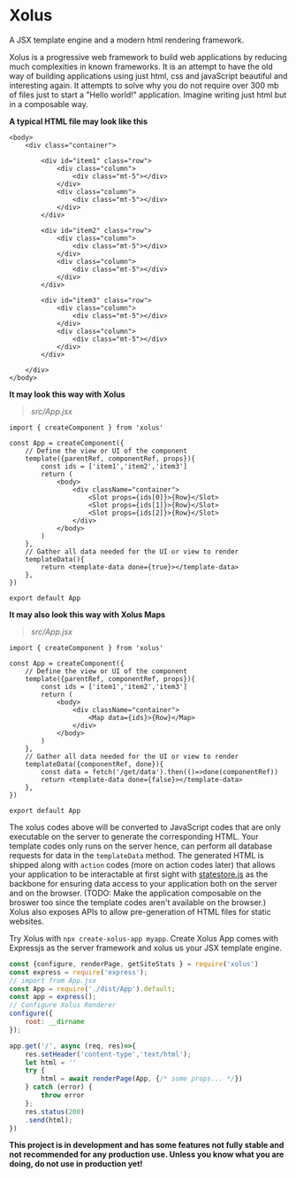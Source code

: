 # Xolus
A JSX template engine and a modern html rendering framework.    

Xolus is a progressive web framework to build web applications by reducing much complexities in known frameworks. 
It is an attempt to have the old way of building applications using just html, css and javaScript beautiful and interesting again. 
It attempts to solve why you do not require over 300 mb of files just to start a "Hello world!" application. Imagine writing just 
html but in a composable way.    

**A typical HTML file may look like this**    

```tsx
<body>
    <div class="container">

        <div id="item1" class="row">
            <div class="column">
                <div class="mt-5"></div>
            </div>
            <div class="column">
                <div class="mt-5"></div>
            </div>
        </div>

        <div id="item2" class="row">
            <div class="column">
                <div class="mt-5"></div>
            </div>
            <div class="column">
                <div class="mt-5"></div>
            </div>
        </div>

        <div id="item3" class="row">
            <div class="column">
                <div class="mt-5"></div>
            </div>
            <div class="column">
                <div class="mt-5"></div>
            </div>
        </div>

    </div>
</body>
```

**It may look this way with Xolus**    

> *src/App.jsx*     

```tsx
import { createComponent } from 'xolus'

const App = createComponent({
    // Define the view or UI of the component
    template({parentRef, componentRef, props}){
        const ids = ['item1','item2','item3']
        return (
            <body>
                <div className="container">
                    <Slot props={ids[0]}>{Row}</Slot>
                    <Slot props={ids[1]}>{Row}</Slot>
                    <Slot props={ids[2]}>{Row}</Slot>
                </div>
            </body>
        )
    },
    // Gather all data needed for the UI or view to render
    templateData(){
        return <template-data done={true}></template-data>
    },
})

export default App

```   

**It may also look this way with Xolus Maps**    

> *src/App.jsx*    

```tsx
import { createComponent } from 'xolus'

const App = createComponent({
    // Define the view or UI of the component
    template({parentRef, componentRef, props}){
        const ids = ['item1','item2','item3']
        return (
            <body>
                <div className="container">
                    <Map data={ids}>{Row}</Map>
                </div>
            </body>
        )
    },
    // Gather all data needed for the UI or view to render
    templateData({componentRef, done}){
        const data = fetch('/get/data').then(()=>done(componentRef))
        return <template-data done={false}></template-data>
    },
})

export default App

```

The xolus codes above will be converted to JavaScript codes that are only executable on the server to generate the corresponding HTML. 
Your template codes only runs on the server hence, can perform all database requests for data in the `templateData` method. The 
generated HTML is shipped along with `action` codes (more on action codes later) that allows your application to be interactable at first 
sight with [statestore.js](https://github.com/kbismark/statestore.js) as the backbone for ensuring data access to your application both on the 
server and on the browser. (TODO: Make the application composable on the broswer too since the template codes aren't available on the browser.)    
Xolus also exposes APIs to allow pre-generation of HTML files for static websites.      

Try Xolus with `npx create-xolus-app myapp`. Create Xolus App comes with Expressjs as the server framework and xolus us your JSX template engine.    

```js
const {configure, renderPage, getSiteStats } = require('xolus')
const express = require('express');
// import from App.jsx
const App = require('./dist/App').default;
const app = express();
// Configure Xolus Renderer
configure({
    root: __dirname
});

app.get('/', async (req, res)=>{
    res.setHeader('content-type','text/html');
    let html = ''
    try {
        html = await renderPage(App, {/* some props... */})
    } catch (error) {
        throw error
    };
    res.status(200)
    .send(html);
})

```    


**This project is in development and has some features not fully stable and not recommended for any production use. Unless you know what you are doing, do not use in production yet!**    
